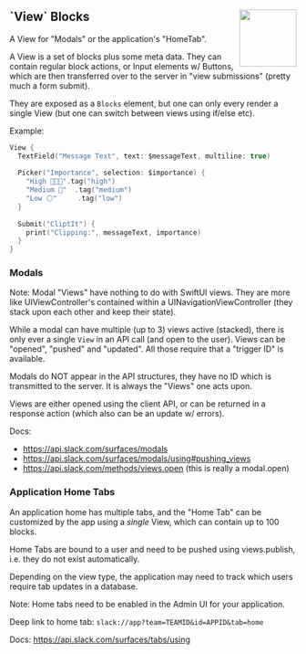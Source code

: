 <h2>`View` Blocks
  <img src="https://zeezide.com/img/blocksui/SwiftBlocksUIIcon256.png"
       align="right" width="100" height="100" />
</h2>

A View for "Modals" or the application's "HomeTab".

A View is a set of blocks plus some meta data. They can contain regular
block actions, or Input elements w/ Buttons, which are then transferred
over to the server in "view submissions" (pretty much a form submit).

They are exposed as a `Blocks` element, but one can only every render a
single View (but one can switch between views using if/else etc).

Example:

```swift
View {
  TextField("Message Text", text: $messageText, multiline: true)
  
  Picker("Importance", selection: $importance) {
    "High 💎💎✨".tag("high")
    "Medium 💎"  .tag("medium")
    "Low ⚪️"     .tag("low")
  }
  
  Submit("CliptIt") {
    print("Clipping:", messageText, importance)
  }
}
```

### Modals

Note: Modal "Views" have nothing to do with SwiftUI views. They are more
      like UIViewController's contained within a UINavigationViewController
      (they stack upon each other and keep their state).

While a modal can have multiple (up to 3) views active (stacked), there is
only ever a single `View` in an API call (and open to the user).
Views can be "opened", "pushed" and "updated". All those require that a
"trigger ID" is available.

Modals do NOT appear in the API structures, they have no ID which is
transmitted to the server. It is always the "Views" one acts upon.

Views are either opened using the client API, or can be returned in a
response action (which also can be an update w/ errors).

Docs:
- https://api.slack.com/surfaces/modals
- https://api.slack.com/surfaces/modals/using#pushing_views
- https://api.slack.com/methods/views.open (this is really a modal.open)

### Application Home Tabs

An application home has multiple tabs, and the "Home Tab" can be customized
by the app using a _single_ View, which can contain up to 100 blocks.

Home Tabs are bound to a user and need to be pushed using views.publish,
i.e. they do not exist automatically.

Depending on the view type, the application may need to track which users
require tab updates in a database.

Note: Home tabs need to be enabled in the Admin UI for your application.

Deep link to home tab: `slack://app?team=TEAMID&id=APPID&tab=home`

Docs: https://api.slack.com/surfaces/tabs/using
